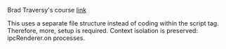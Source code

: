 Brad Traversy's course [link](https://github.com/bradtraversy/electron-course-files)

This uses a separate file structure instead of coding within the script tag. Therefore, more, setup is required. Context isolation is preserved: ipcRenderer.on processes.
